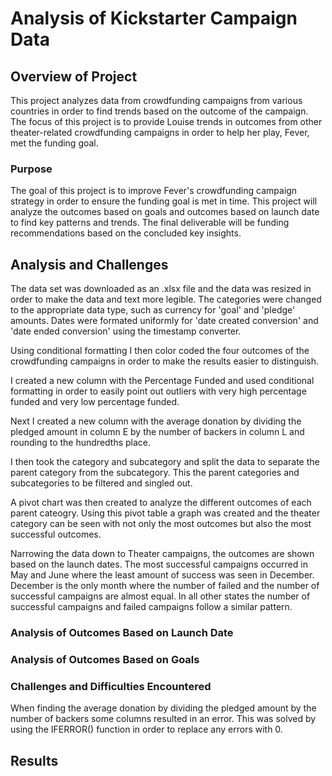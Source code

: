 # Analysis of Kickstarter Campaign Data
## Overview of Project
This project analyzes data from crowdfunding campaigns from various countries in order to find trends based on the outcome of the campaign. The focus of this project is to provide Louise trends in outcomes from other theater-related crowdfunding campaigns in order to help her play, Fever, met the funding goal. 
### Purpose 
The goal of this project is to improve Fever's crowdfunding campaign strategy in order to ensure the funding goal is met in time. This project will analyze the outcomes based on goals and outcomes based on launch date to find key patterns and trends. The final deliverable will be funding recommendations based on the concluded key insights. 
## Analysis and Challenges
The data set was downloaded as an .xlsx file and the data was resized in order to make the data and text more legible. The categories were changed to the appropriate data type, such as currency for 'goal' and 'pledge' amounts. Dates were formated uniformly for 'date created conversion' and 'date ended conversion' using the timestamp converter. 

Using conditional formatting I then color coded the four outcomes of the crowdfunding campaigns in order to make the results easier to distinguish.

I created a new column with the Percentage Funded and used conditional formatting in order to easily point out outliers with very high percentage funded and very low percentage funded. 

Next I created a new column with the average donation by dividing the pledged amount in column E by the number of backers in column L and rounding to the hundredths place. 

I then took the category and subcategory and split the data to separate the parent category from the subcategory. This the parent categories and subcategories to be filtered and singled out. 

A pivot chart was then created to analyze the different outcomes of each parent cateogry. Using this pivot table a graph was created and the theater category can be seen with not only the most outcomes but also the most successful outcomes. 

Narrowing the data down to Theater campaigns, the outcomes are shown based on the launch dates. The most successful campaigns occurred in May and June where the least amount of success was seen in December. December is the only month where the number of failed and the number of successful campaigns are almost equal. In all other states the number of successful campaigns and failed campaigns follow a similar pattern.


### Analysis of Outcomes Based on Launch Date
### Analysis of Outcomes Based on Goals
### Challenges and Difficulties Encountered
When finding the average donation by dividing the pledged amount by the number of backers some columns resulted in an error. This was solved by using the IFERROR() function in order to replace any errors with 0.
## Results
